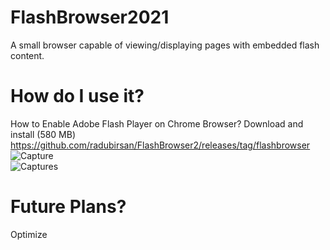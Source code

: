 # FlashBrowser2021
A small browser capable of viewing/displaying pages with embedded flash content.


# How do I use it?
How to Enable Adobe Flash Player on Chrome Browser?
Download and install (580 MB) 
https://github.com/radubirsan/FlashBrowser2/releases/tag/flashbrowser
<br/>![Capture](https://wethegeek.com/wp-content/uploads/2021/07/Adobe-Flash-Player.png)
<br/>![Captures](https://images-na.ssl-images-amazon.com/images/I/A1p%2BBYQK5BL.png)



# Future Plans?
Optimize
